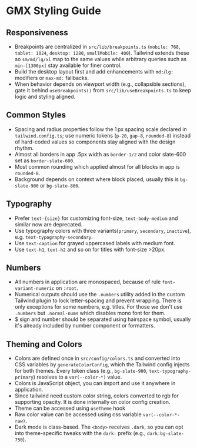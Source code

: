 # GMX Styling Guide

## Responsiveness
- Breakpoints are centralized in `src/lib/breakpoints.ts` (`mobile: 768`, `tablet: 1024`, `desktop: 1280`, `smallMobile: 400`). Tailwind extends these so `sm/md/lg/xl` map to the same values while arbitrary queries such as `min-[1300px]` stay available for finer control.
- Build the desktop layout first and add enhancements with `md:`/`lg:` modifiers or `max-md:` fallbacks.
- When behavior depends on viewport width (e.g., collapsible sections), gate it behind `useBreakpoints()` from `src/lib/useBreakpoints.ts` to keep logic and styling aligned.

## Common Styles
- Spacing and radius properties follow the 1 px spacing scale declared in `tailwind.config.ts`; use numeric tokens (`p-20`, `gap-8`, `rounded-8`) instead of hard-coded values so components stay aligned with the design rhythm.
- Almost all borders in app .5px width as `border-1/2` and color slate-600 set as `border-slate-600`.
- Most common rounding which applied almost for all blocks in app is `rounded-8`.
- Background depends on context where block placed, usually this is `bg-slate-900` or `bg-slate-800`.

## Typography
- Prefer `text-{size}` for customizing font-size, `text-body-medium` and similar now are deprecated.
- Use typography colors with three variants(`primary`, `secondary`, `inactive`), e.g. `text-typography-secondary`.
- Use `text-caption` for grayed uppercased labels with medium font.
- Use `text-h1`, `text-h2` and so on for titles with font-size >20px.

## Numbers
- All numbers in application are monospaced, because of rule `font-variant-numeric` on `:root`.
- Numerical outputs should use the `.numbers` utility added in the custom Tailwind plugin to lock letter-spacing and prevent wrapping. There is only exceptions for some numbers, e.g. titles. For those we don't use `.numbers` but `.normal-nums` which disables mono font for them.
- $ sign and number should be separated using hairspace symbol, usually it's already included by number component or formatters.

## Theming and Colors
- Colors are defined once in `src/config/colors.ts` and converted into CSS variables by `generateColorConfig`, which the Tailwind config injects for both themes. Every token class (e.g., `bg-slate-900`, `text-typography-primary`) resolves to a `var(--color-*)` value.
- Colors is JavaScript object, you can import and use it anywhere in application.
- Since tailwind need custom color string, colors converted to rgb for supporting opacity. It is done internally on color config creation.
- Theme can be accessed using `useTheme` hook
- Raw color value can be accessed using css variable `var(--color-*-raw)`.
- Dark mode is class-based. The `<body>` receives `.dark`, so you can opt into theme-specific tweaks with the `dark:` prefix (e.g., `dark:bg-slate-750`).
